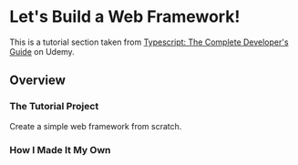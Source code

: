 # Let's Build a Web Framework!

This is a tutorial section taken from [Typescript: The Complete Developer's Guide](https://www.udemy.com/course/typescript-the-complete-developers-guide/) on Udemy.

## Overview

### The Tutorial Project

Create a simple web framework from scratch.

### How I Made It My Own
